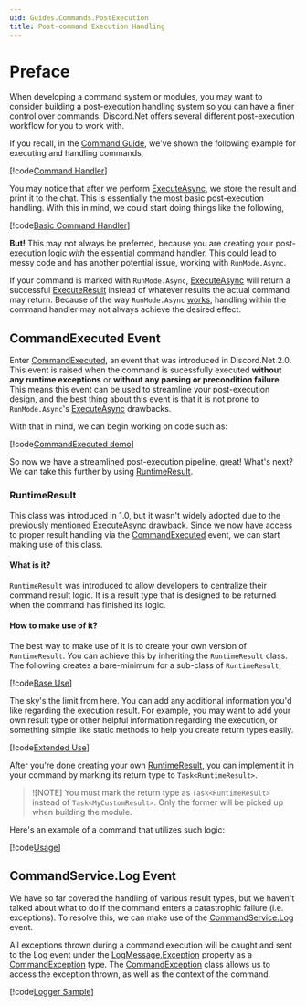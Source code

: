 ```yaml
---
uid: Guides.Commands.PostExecution
title: Post-command Execution Handling
---
```


# Preface

When developing a command system or modules, you may want to consider
building a post-execution handling system so you can have a finer
control over commands. Discord.Net offers several different
post-execution workflow for you to work with.

If you recall, in the [Command Guide], we've shown the following
example for executing and handling commands,

[!code[Command Handler](samples/command_handler.cs)]

You may notice that after we perform [ExecuteAsync], we store the
result and print it to the chat. This is essentially the most
basic post-execution handling. With this in mind, we could start doing
things like the following,

[!code[Basic Command Handler](samples/post-execution_basic.cs)]

**But!** This may not always be preferred, because you are
creating your post-execution logic *with* the essential command
handler. This could lead to messy code and has another potential
issue, working with `RunMode.Async`.

If your command is marked with `RunMode.Async`, [ExecuteAsync] will
return a successful [ExecuteResult] instead of whatever results
the actual command may return. Because of the way `RunMode.Async`
[works](xref:FAQ.Commands), handling within the command handler
may not always achieve the desired effect.

## CommandExecuted Event

Enter [CommandExecuted], an event that was introduced in
Discord.Net 2.0. This event is raised when the command is
sucessfully executed **without any runtime exceptions** or **without
any parsing or precondition failure**. This means this event can be
used to streamline your post-execution design, and the best thing
about this event is that it is not prone to `RunMode.Async`'s
[ExecuteAsync] drawbacks.

With that in mind, we can begin working on code such as:

[!code[CommandExecuted demo](samples/command_executed_demo.cs)]

So now we have a streamlined post-execution pipeline, great! What's
next? We can take this further by using [RuntimeResult].

### RuntimeResult

This class was introduced in 1.0, but it wasn't widely adopted due to
the previously mentioned [ExecuteAsync] drawback. Since we now have
access to proper result handling via the [CommandExecuted] event,
we can start making use of this class.

#### What is it?

`RuntimeResult` was introduced to allow developers to centralize
their command result logic. It is a result type that is designed to
be returned when the command has finished its logic.

#### How to make use of it?

The best way to make use of it is to create your own version of
`RuntimeResult`. You can achieve this by inheriting the `RuntimeResult`
class. The following creates a bare-minimum for a sub-class
of `RuntimeResult`,

[!code[Base Use](samples/customresult_base.cs)]

The sky's the limit from here. You can add any additional information
you'd like regarding the execution result. For example, you may
want to add your own result type or other helpful information
regarding the execution, or something simple like static methods to
help you create return types easily.

[!code[Extended Use](samples/customresult_extended.cs)]

After you're done creating your own [RuntimeResult], you can
implement it in your command by marking its return type to
`Task<RuntimeResult>`.

> ![NOTE]
> You must mark the return type as `Task<RuntimeResult>` instead of
> `Task<MyCustomResult>`. Only the former will be picked up when
> building the module.

Here's an example of a command that utilizes such logic:

[!code[Usage](samples/customresult_usage.cs)]

## CommandService.Log Event

We have so far covered the handling of various result types, but we
haven't talked about what to do if the command enters a catastrophic
failure (i.e. exceptions). To resolve this, we can make use of the
[CommandService.Log] event.

All exceptions thrown during a command execution will be caught and
sent to the Log event under the [LogMessage.Exception] property as a
[CommandException] type. The [CommandException] class allows us to
access the exception thrown, as well as the context of the command.

[!code[Logger Sample](samples/command_exception_log.cs)]

[CommandException]: xref:Discord.Commands.CommandException
[LogMessage.Exception]: xref:Discord.LogMessage.Exception
[CommandService.Log]: xref:Discord.Commands.CommandService.Log
[RuntimeResult]: xref:Discord.Commands.RuntimeResult
[CommandExecuted]: xref:Discord.Commands.CommandService.CommandExecuted
[ExecuteAsync]: xref:Discord.Commands.CommandService.ExecuteAsync*
[ExecuteResult]: xref:Discord.Commands.ExecuteResult
[Command Guide]: xref:Guides.Commands.Intro